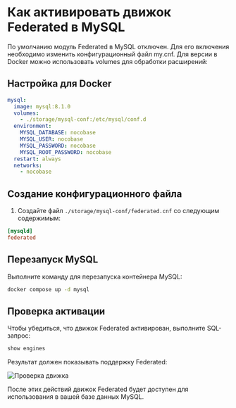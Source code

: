 # Как активировать движок Federated в MySQL

По умолчанию модуль Federated в MySQL отключен. Для его включения необходимо изменить конфигурационный файл my.cnf. Для версии в Docker можно использовать volumes для обработки расширений:

## Настройка для Docker

```yml
mysql:
  image: mysql:8.1.0
  volumes:
    - ./storage/mysql-conf:/etc/mysql/conf.d
  environment:
    MYSQL_DATABASE: nocobase
    MYSQL_USER: nocobase
    MYSQL_PASSWORD: nocobase
    MYSQL_ROOT_PASSWORD: nocobase
  restart: always
  networks:
    - nocobase
```

## Создание конфигурационного файла

1. Создайте файл `./storage/mysql-conf/federated.cnf` со следующим содержимым:

```conf
[mysqld]
federated
```

## Перезапуск MySQL

Выполните команду для перезапуска контейнера MySQL:

```bash
docker compose up -d mysql
```

## Проверка активации

Чтобы убедиться, что движок Federated активирован, выполните SQL-запрос:

```sql
show engines
```

Результат должен показывать поддержку Federated:

![Проверка движка](https://static-docs.nocobase.com/ac5d97cf902ad164e141633a41a23e46.png)

После этих действий движок Federated будет доступен для использования в вашей базе данных MySQL.
